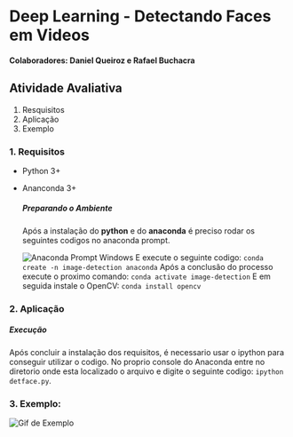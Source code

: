 # Deep Learning - Detectando Faces em Videos

#### Colaboradores: Daniel Queiroz e Rafael Buchacra

## Atividade Avaliativa

1. Resquisitos
2. Aplicação
3. Exemplo

### 1. Requisitos

 - Python 3+
 - Ananconda 3+

    ##### Preparando o Ambiente
    Após a instalação do **python** e do **anaconda** é preciso rodar os seguintes codigos no anaconda prompt.
    
    ![Anaconda Prompt Windows](https://i.imgur.com/aYMQdrx.png)
    E execute o seguinte codigo:
    `conda create -n image-detection anaconda`
    Após a conclusão do processo execute o proximo comando:
    `conda activate image-detection`
    E em seguida instale o OpenCV:
    `conda install opencv`

### 2. Aplicação

##### Execução
Após concluir a instalação dos requisitos, é necessario usar o ipython para conseguir utilizar o codigo. No proprio console do Anaconda entre no diretorio onde esta localizado o arquivo e digite o seguinte codigo: `ipython detface.py`.

### 3. Exemplo: 
![Gif de Exemplo](https://media.giphy.com/media/1s2dz6G41WDRgbPhYE/giphy.gif)
 
